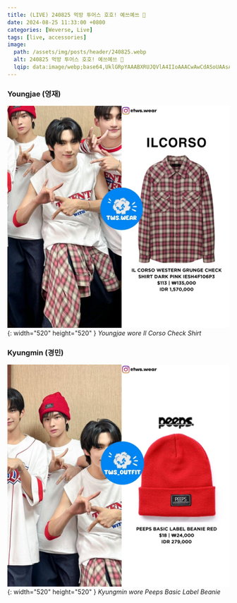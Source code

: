 ```yaml
---
title: (LIVE) 240825 먹방 투어스 호호! 예쓰예쓰 🚂
date: 2024-08-25 11:33:00 +0800
categories: [Weverse, Live]
tags: [live, accessories]
image:
  path: /assets/img/posts/header/240825.webp
  alt: 240825 먹방 투어스 호호! 예쓰예쓰 🚂
  lqip: data:image/webp;base64,UklGRpYAAABXRUJQVlA4IIoAAACwAwCdASoUAAsAPzmEuVOvKKWisAgB4CcJbACdAB6JHIGpVtc2sAD4QOEzzNBAM4+HXjOzLi1NpXSMMWMT1+b31kT/EDwyZwTIoW3tn8ioCd0QA853nGJ8V3LI8LtUq8zJAsqlAA93CfhOtxM+ScNeRoX5A+F2KePXyk2glt3r2aKwlsJ7C2yQQAA=
---
```


### Youngjae (영재)

![Desktop View](/assets/img/posts/weverse-live/240825-youngjae.jpg){: width="520" height="520" }
_Youngjae wore Il Corso Check Shirt_

### Kyungmin (경민)

![Desktop View](/assets/img/posts/weverse-live/240825-kyungmin.jpg){: width="520" height="520" }
_Kyungmin wore Peeps Basic Label Beanie_